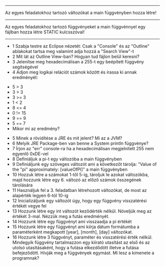 

---

Az egyes feladatokhoz tartozó változókat a main függvényben hozza létre!

---

Az egyes feladatokhoz tartozó függvényeket a main függvénnyel egy fájlban hozza létre STATIC kulcsszóval!

---

* 1 Szabja testre az Eclipse nézetét: Csak a "Console" és az "Outline" ablakokat tartsa meg valamint adja hozzá a "Search View"-t
* 2 Mit lát az Outline View-ban? Hogyan tud fájlon belül keresni?
* 3 Jelenítse meg hexadecimálisan a 255-t egy beépített függvény segítségével
* 4 Adjon meg logikai relációt számok között és írassa ki annak eredményét:
 - 5 > 3
 - 3 > 3
 - 3 >= 3
 - 1 < 2
 - 8 <= 4
 - 0 != 15
 - 9 == 9
 - 5 == 7
 - Mikor mi az eredmény?
* 5 Minek a rövidítése a JRE és mit jelent? Mi az a JVM?
* 6 Melyik JRE Package-ben van benne a System println függvénye?
* 7 Írjon az "err" console-ra ha a hexadecimálisan megjelnített 255 nem egyenlő 0xDE-vel
* 8 Definiáljuk a pi-t egy változóba a main függvényben
* 9 Definiáljunk egy szöveges változót ami a következőt tárolja: "Value of the "pi" approximately: [valueOfPI]" a main függvényben
* 10 Hozzuk létre a számokat 1-től 5-ig, tároljuk le azokat változókba, majd hozzunk létre egy 6. változó az előző számok összegének tárolására
* 11 Használjuk fel a 3. feladatban létrehozott változókat, de most az alapérték legyen 6-tól 10-ig
* 12 Inicializáljunk egy változót úgy, hogy egy függvény visszatérési értékét vegye fel
* 13 Hozzunk létre egy int változót keződérték nélkül. Növeljük meg az értékét 3-mal. Nézzük meg a futás eredményét.
* 14 Hozzunk létre egy függvényt ami visszaadja a pi értékét
* 15 Hozzunk létre egy függvényt ami kiírja dátum formátumba a paraméterként megkapott [year], [month], [day] változókat.
* 16 Hozzunk létre 3 függvényt, paraméter és visszatérési érték nélkül. Mindegyik függvény tartalmazzon egy kiírató utasítást az első és az utolsó utasításaként, hogy a futása elkezdődött illetve a futása befejeződött. Hívják meg a függvények egymást. Mi lesz a kimenete a programnak?
